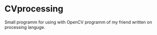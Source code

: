 # CVprocessing
Small programm for using with OpenCV programm of my friend written on processing languge.
